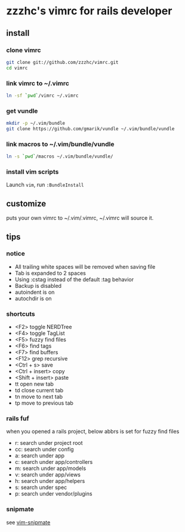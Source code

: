 # zzzhc's vimrc for rails developer

## install

### clone vimrc

``` sh
git clone git://github.com/zzzhc/vimrc.git
cd vimrc
```

### link vimrc to ~/.vimrc

``` sh
ln -sf `pwd`/vimrc ~/.vimrc
```

### get vundle

``` sh
mkdir -p ~/.vim/bundle
git clone https://github.com/gmarik/vundle ~/.vim/bundle/vundle
```

### link macros to ~/.vim/bundle/vundle

``` sh
ln -s `pwd`/macros ~/.vim/bundle/vundle/
```

### install vim scripts

Launch `vim`, run `:BundleInstall`

## customize

puts your own vimrc to ~/.vim/.vimrc, ~/.vimrc will source it.

## tips

### notice

* All trailing white spaces will be removed when saving file
* Tab is expanded to 2 spaces
* Using :cstag instead of the default :tag behavior
* Backup is disabled
* autoindent is on
* autochdir is on

### shortcuts

* \<F2> toggle NERDTree
* \<F4> toggle TagList
* \<F5> fuzzy find files
* \<F6> find tags
* \<F7> find buffers
* \<F12> grep recursive
* \<Ctrl + s> save
* \<Ctrl + insert> copy
* \<Shift + insert> paste
* tt open new tab
* td close current tab
* tn move to next tab
* tp move to previous tab

### rails fuf

when you opened a rails project, below abbrs is set for fuzzy find files

* r: search under project root
* cc: search under config
* a: search under app
* c: search under app/controllers
* m: search under app/models
* v: search under app/views
* h: search under app/helpers
* s: search under spec
* p: search under vendor/plugins

### snipmate

see [vim-snipmate](https://github.com/garbas/vim-snipmate)

